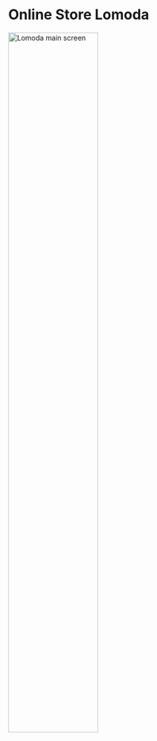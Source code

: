 # Online Store Lomoda
<div><img style="width: 60%" src="https://github.com/ramrusweb/lomoda/blob/main/assets/lomoda_main_screen.png" alt="Lomoda main screen"></div>
